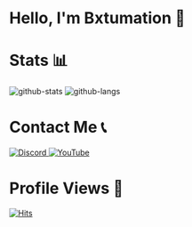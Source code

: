 # Hello, I'm Bxtumation 👋

# Stats 📊
![github-stats](https://github-readme-stats.vercel.app/api?username=bxtumation&theme=tokyonight&show_icons=true&line_height=33)
![github-langs](https://github-readme-stats.vercel.app/api/top-langs/?username=bxtumation&langs_count=4&theme=tokyonight&line_height=35&hide=cmake)

# Contact Me 📞
<a href="https://discord.com/users/786175409938497576">
  <img src="https://img.shields.io/badge/Discord-%237289DA.svg?logo=discord&logoColor=white" alt="Discord">
</a>

<a href="https://youtube.com/channel/UCY09qxY1w8NSwKDO9a_C3HQ">
  <img src="https://img.shields.io/badge/YouTube-%23FF0000.svg?logo=YouTube&logoColor=white" alt="YouTube">
</a>

# Profile Views 👀
[![Hits](https://hits.sh/github.com/Bxtumation/Bxtumation.svg?label=Profile%20Wiews&color=000000&labelColor=ff0000)](https://hits.sh/github.com/Bxtumation/Bxtumation/)
